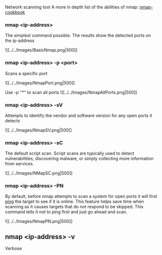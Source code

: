 Network scanning tool
A more in depth list of the abilities of nmap: [nmap-cookbook](../../Resources/Nmap-CookBook.pdf)

### nmap \<ip-address\>
The simplest command possible.  The results show the detected ports on the ip-address

![[../../Images/BasicNmap.png|500]]


### nmap \<ip-address\> -p \<port\>
Scans a specific port

![[../../Images/NmapPort.png|500]]

Use -p "\*" to scan all ports 
![[../../Images/NmapAllPorts.png|500]]


### nmap \<ip-address\> -sV
Attempts to identify the vendor and software version for any open ports it detects

![[../../Images/NmapSV.png|500]]


### nmap \<ip-address\> -sC
The default script scan.  Script scans are typically used to detect vulnerabilities, discovering malware, or simply collecting more information from services.

![[../../Images/NMapSC.png|500]]


### nmap \<ip-address\> -PN
By default, before nmap attempts to scan a system for open ports it will first [ping](ping.md) the target to see if it is online. This feature helps save time when scanning as it causes targets that do not respond to be skipped.  This command tells it not to ping first and just go ahead and scan.

![[../../Images/NmapPN.png|500]]

## nmap \<ip-address\> -v
Verbose
